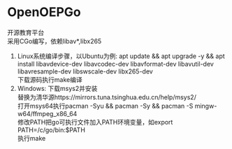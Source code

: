 # OpenOEPGo
开源教育平台<br>
采用CGo编写，依赖libav*,libx265<br>
1.  Linux系统编译步骤，以Ubuntu为例:
apt update && apt upgrade -y && apt install libavdevice-dev libavcodec-dev libavformat-dev libavutil-dev libavresample-dev libswscale-dev libx265-dev<br>
下载源码执行make编译
2.  Windows:
下载msys2并安装<br>
替换为清华源https://mirrors.tuna.tsinghua.edu.cn/help/msys2/<br>
打开msys64执行pacman -Syu && pacman -Sy && pacman -S mingw-w64/ffmpeg_x86_64<br>
修改PATH把go可执行文件加入PATH环境变量，如export PATH=/c/go/bin:$PATH<br>
执行make<br>
